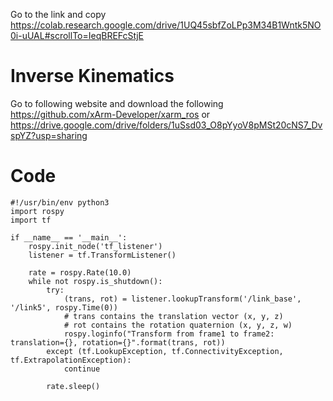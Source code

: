 Go to the link and copy
https://colab.research.google.com/drive/1UQ45sbfZoLPp3M34B1Wntk5NO0i-uUAL#scrollTo=IeqBREFcStjE

# Inverse Kinematics
Go to following website and download the following
https://github.com/xArm-Developer/xarm_ros
or
https://drive.google.com/drive/folders/1uSsd03_O8pYyoV8pMSt20cNS7_DvspYZ?usp=sharing

# Code
```
#!/usr/bin/env python3
import rospy
import tf

if __name__ == '__main__':
    rospy.init_node('tf_listener')
    listener = tf.TransformListener()

    rate = rospy.Rate(10.0)
    while not rospy.is_shutdown():
        try:
            (trans, rot) = listener.lookupTransform('/link_base', '/link5', rospy.Time(0))
            # trans contains the translation vector (x, y, z)
            # rot contains the rotation quaternion (x, y, z, w)
            rospy.loginfo("Transform from frame1 to frame2: translation={}, rotation={}".format(trans, rot))
        except (tf.LookupException, tf.ConnectivityException, tf.ExtrapolationException):
            continue

        rate.sleep()
```
